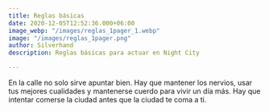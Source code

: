 ```yaml
---
title: Reglas básicas
date: 2020-12-05T12:52:36.000+06:00
image_webp: "/images/reglas_1pager_1.webp"
image: "/images/reglas_1pager.png"
author: Silverhand
description: Reglas básicas para actuar en Night City

---
```

En la calle no solo sirve apuntar bien. Hay que mantener los nervios, usar tus mejores cualidades y mantenerse cuerdo para vivir un día más. Hay que intentar comerse la ciudad antes que la ciudad te coma a ti.